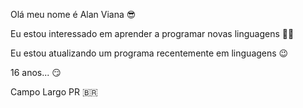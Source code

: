  Olá meu nome é Alan Viana 😎
 
 
 Eu estou interessado em aprender a programar novas linguagens 🤝🏻
 
 
 Eu estou atualizando um programa recentemente em linguagens 😉
 
 
 16 anos... 😏
 
 
 Campo Largo PR 🇧🇷
 
 
